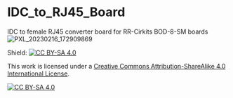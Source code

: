 # IDC_to_RJ45_Board
IDC to female RJ45 converter board for RR-Cirkits BOD-8-SM boards
![PXL_20230216_172909869](https://user-images.githubusercontent.com/95189295/231624564-261858ff-0a6f-4325-91a3-03cafc13eb23.jpg)

Shield: [![CC BY-SA 4.0][cc-by-sa-shield]][cc-by-sa]

This work is licensed under a
[Creative Commons Attribution-ShareAlike 4.0 International License][cc-by-sa].

[![CC BY-SA 4.0][cc-by-sa-image]][cc-by-sa]

[cc-by-sa]: http://creativecommons.org/licenses/by-sa/4.0/
[cc-by-sa-image]: https://licensebuttons.net/l/by-sa/4.0/88x31.png
[cc-by-sa-shield]: https://img.shields.io/badge/License-CC%20BY--SA%204.0-lightgrey.svg
